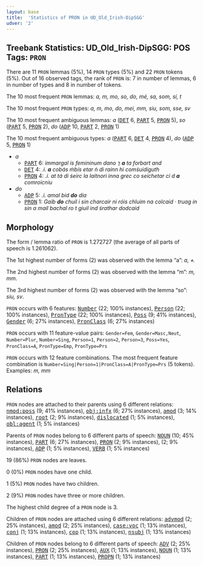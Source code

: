 ```yaml
---
layout: base
title:  'Statistics of PRON in UD_Old_Irish-DipSGG'
udver: '2'
---
```


## Treebank Statistics: UD_Old_Irish-DipSGG: POS Tags: `PRON`

There are 11 `PRON` lemmas (5%), 14 `PRON` types (5%) and 22 `PRON` tokens (5%).
Out of 16 observed tags, the rank of `PRON` is: 7 in number of lemmas, 6 in number of types and 8 in number of tokens.

The 10 most frequent `PRON` lemmas: <em>a, m, mo, so, do, mé, sa, som, sí, t</em>

The 10 most frequent `PRON` types:  <em>a, m, mo, do, mei, mm, siu, som, sse, sv</em>

The 10 most frequent ambiguous lemmas: <em>a</em> (<tt><a href="sga_dipsgg-pos-DET.html">DET</a></tt> 6, <tt><a href="sga_dipsgg-pos-PART.html">PART</a></tt> 5, <tt><a href="sga_dipsgg-pos-PRON.html">PRON</a></tt> 5), <em>so</em> (<tt><a href="sga_dipsgg-pos-PART.html">PART</a></tt> 5, <tt><a href="sga_dipsgg-pos-PRON.html">PRON</a></tt> 2), <em>do</em> (<tt><a href="sga_dipsgg-pos-ADP.html">ADP</a></tt> 10, <tt><a href="sga_dipsgg-pos-PART.html">PART</a></tt> 2, <tt><a href="sga_dipsgg-pos-PRON.html">PRON</a></tt> 1)

The 10 most frequent ambiguous types:  <em>a</em> (<tt><a href="sga_dipsgg-pos-PART.html">PART</a></tt> 6, <tt><a href="sga_dipsgg-pos-DET.html">DET</a></tt> 4, <tt><a href="sga_dipsgg-pos-PRON.html">PRON</a></tt> 4), <em>do</em> (<tt><a href="sga_dipsgg-pos-ADP.html">ADP</a></tt> 5, <tt><a href="sga_dipsgg-pos-PRON.html">PRON</a></tt> 1)


* <em>a</em>
  * <tt><a href="sga_dipsgg-pos-PART.html">PART</a></tt> 6: <em>immargal is femininum dano ⁊ <b>a</b> ta forbart and</em>
  * <tt><a href="sga_dipsgg-pos-DET.html">DET</a></tt> 4: <em>.i. <b>a</b> cobás ṁbís etar ṅ di rainn hi comṡuidiguth</em>
  * <tt><a href="sga_dipsgg-pos-PRON.html">PRON</a></tt> 4: <em>.i. at tá di ṡeirc la laitnori inna grec co seichetar ci d <b>a</b> comroicniu</em>
* <em>do</em>
  * <tt><a href="sga_dipsgg-pos-ADP.html">ADP</a></tt> 5: <em>.i. amal bid <b>do</b> dia</em>
  * <tt><a href="sga_dipsgg-pos-PRON.html">PRON</a></tt> 1: <em>Gaib <b>do</b> chuil i sin charcair ni róis chluim na colcaid · truag in sin a mail bachal ro t giuil ind ṡrathar dodcaid</em>

## Morphology

The form / lemma ratio of `PRON` is 1.272727 (the average of all parts of speech is 1.261062).

The 1st highest number of forms (2) was observed with the lemma “a”: <em>a, ᚐ</em>.

The 2nd highest number of forms (2) was observed with the lemma “m”: <em>m, mm</em>.

The 3rd highest number of forms (2) was observed with the lemma “so”: <em>siu, sv</em>.

`PRON` occurs with 6 features: <tt><a href="sga_dipsgg-feat-Number.html">Number</a></tt> (22; 100% instances), <tt><a href="sga_dipsgg-feat-Person.html">Person</a></tt> (22; 100% instances), <tt><a href="sga_dipsgg-feat-PronType.html">PronType</a></tt> (22; 100% instances), <tt><a href="sga_dipsgg-feat-Poss.html">Poss</a></tt> (9; 41% instances), <tt><a href="sga_dipsgg-feat-Gender.html">Gender</a></tt> (6; 27% instances), <tt><a href="sga_dipsgg-feat-PronClass.html">PronClass</a></tt> (6; 27% instances)

`PRON` occurs with 11 feature-value pairs: `Gender=Fem`, `Gender=Masc,Neut`, `Number=Plur`, `Number=Sing`, `Person=1`, `Person=2`, `Person=3`, `Poss=Yes`, `PronClass=A`, `PronType=Emp`, `PronType=Prs`

`PRON` occurs with 12 feature combinations.
The most frequent feature combination is `Number=Sing|Person=1|PronClass=A|PronType=Prs` (5 tokens).
Examples: <em>m, mm</em>


## Relations

`PRON` nodes are attached to their parents using 6 different relations: <tt><a href="sga_dipsgg-dep-nmod-poss.html">nmod:poss</a></tt> (9; 41% instances), <tt><a href="sga_dipsgg-dep-obj-infx.html">obj:infx</a></tt> (6; 27% instances), <tt><a href="sga_dipsgg-dep-amod.html">amod</a></tt> (3; 14% instances), <tt><a href="sga_dipsgg-dep-root.html">root</a></tt> (2; 9% instances), <tt><a href="sga_dipsgg-dep-dislocated.html">dislocated</a></tt> (1; 5% instances), <tt><a href="sga_dipsgg-dep-obl-agent.html">obl:agent</a></tt> (1; 5% instances)

Parents of `PRON` nodes belong to 6 different parts of speech: <tt><a href="sga_dipsgg-pos-NOUN.html">NOUN</a></tt> (10; 45% instances), <tt><a href="sga_dipsgg-pos-PART.html">PART</a></tt> (6; 27% instances), <tt><a href="sga_dipsgg-pos-PRON.html">PRON</a></tt> (2; 9% instances),  (2; 9% instances), <tt><a href="sga_dipsgg-pos-ADP.html">ADP</a></tt> (1; 5% instances), <tt><a href="sga_dipsgg-pos-VERB.html">VERB</a></tt> (1; 5% instances)

19 (86%) `PRON` nodes are leaves.

0 (0%) `PRON` nodes have one child.

1 (5%) `PRON` nodes have two children.

2 (9%) `PRON` nodes have three or more children.

The highest child degree of a `PRON` node is 3.

Children of `PRON` nodes are attached using 6 different relations: <tt><a href="sga_dipsgg-dep-advmod.html">advmod</a></tt> (2; 25% instances), <tt><a href="sga_dipsgg-dep-amod.html">amod</a></tt> (2; 25% instances), <tt><a href="sga_dipsgg-dep-case-voc.html">case:voc</a></tt> (1; 13% instances), <tt><a href="sga_dipsgg-dep-conj.html">conj</a></tt> (1; 13% instances), <tt><a href="sga_dipsgg-dep-cop.html">cop</a></tt> (1; 13% instances), <tt><a href="sga_dipsgg-dep-nsubj.html">nsubj</a></tt> (1; 13% instances)

Children of `PRON` nodes belong to 6 different parts of speech: <tt><a href="sga_dipsgg-pos-ADV.html">ADV</a></tt> (2; 25% instances), <tt><a href="sga_dipsgg-pos-PRON.html">PRON</a></tt> (2; 25% instances), <tt><a href="sga_dipsgg-pos-AUX.html">AUX</a></tt> (1; 13% instances), <tt><a href="sga_dipsgg-pos-NOUN.html">NOUN</a></tt> (1; 13% instances), <tt><a href="sga_dipsgg-pos-PART.html">PART</a></tt> (1; 13% instances), <tt><a href="sga_dipsgg-pos-PROPN.html">PROPN</a></tt> (1; 13% instances)

